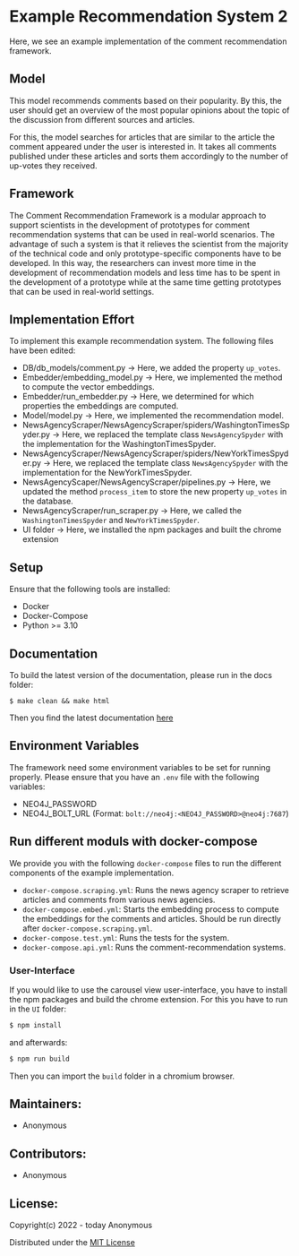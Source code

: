 # Example Recommendation System 2

Here, we see an example implementation of the comment recommendation framework.

## Model

This model recommends comments based on their popularity. By this, the user should get an overview of the most popular
opinions about the topic of the discussion from different sources and articles.

For this, the model searches for articles that are similar to the article the comment appeared under the user is interested in.
It takes all comments published under these articles and sorts them accordingly to the number of up-votes they received.

## Framework 
The Comment Recommendation Framework is a modular approach to support scientists in the development of prototypes for
comment recommendation systems that can be used in real-world scenarios. The advantage of such a system is that it
relieves the scientist from the majority of the technical code and only prototype-specific components have to be developed. In this way, the researchers can invest
more time in the development of recommendation models and less time has to be spent in the development of a prototype 
while at the same time getting prototypes that can be used in real-world settings.

## Implementation Effort
To implement this example recommendation system. The following files have been edited:
* DB/db_models/comment.py -> Here, we added the property `up_votes`.
* Embedder/embedding_model.py -> Here, we implemented the method to compute the vector embeddings.
* Embedder/run_embedder.py -> Here, we determined for which properties the embeddings are computed.
* Model/model.py -> Here, we implemented the recommendation model.
* NewsAgencyScraper/NewsAgencyScraper/spiders/WashingtonTimesSpyder.py -> Here, we replaced the template class `NewsAgencySpyder` with the implementation for the WashingtonTimesSpyder.
* NewsAgencyScraper/NewsAgencyScraper/spiders/NewYorkTimesSpyder.py -> Here, we replaced the template class `NewsAgencySpyder` with the implementation for the NewYorkTimesSpyder.
* NewsAgencyScaper/NewsAgencyScraper/pipelines.py -> Here, we updated the method `process_item` to store the new property `up_votes` in the database.
* NewsAgencyScraper/run_scraper.py -> Here, we called the `WashingtonTimesSpyder` and `NewYorkTimesSpyder`.
* UI folder -> Here, we installed the npm packages and built the chrome extension


## Setup
Ensure that the following tools are installed:
* Docker
* Docker-Compose
* Python >= 3.10

## Documentation
To build the latest version of the documentation, please run in the docs folder:

```
$ make clean && make html
```

Then you find the latest documentation [here](RecommendationSystem/docs/_build/html/index.html)

## Environment Variables
The framework need some environment variables to be set for running properly. Please ensure that you have an ```.env```
file with the following variables:
* NEO4J_PASSWORD
* NEO4J_BOLT_URL (Format: `bolt://neo4j:<NEO4J_PASSWORD>@neo4j:7687`)

## Run different moduls with docker-compose
We provide you with the following `docker-compose` files to run the different components of the example implementation. 

* `docker-compose.scraping.yml`: Runs the news agency scraper to retrieve articles and comments from various news agencies.
* `docker-compose.embed.yml`: Starts the embedding process to compute the embeddings for the comments and articles. Should be run directly after `docker-compose.scraping.yml`.
* `docker-compose.test.yml`: Runs the tests for the system.
* `docker-compose.api.yml`: Runs the comment-recommendation systems.

### User-Interface
If you would like to use the carousel view user-interface, you have to install the npm packages and build the chrome extension.
For this you have to run in the `UI` folder:

```bash
$ npm install
```

and afterwards:

```bash
$ npm run build
```

Then you can import the `build` folder in a chromium browser.

## Maintainers:
* Anonymous

## Contributors:
* Anonymous

## License:
Copyright(c) 2022 - today Anonymous

Distributed under the [MIT License](LICENSE)

